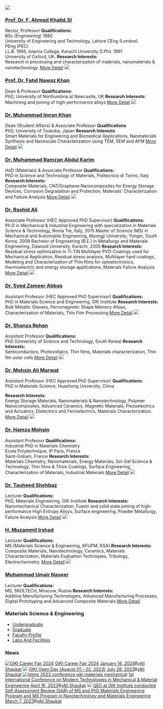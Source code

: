 [![](https://giki.edu.pk/fmce/dmse/dmse-faculty-profile/)](https://giki.edu.pk/personnel/prof-dr-f-ahmad-khalid-sitara-i-imtiaz/)
### [Prof. Dr. F. Ahmad Khalid,SI](https://giki.edu.pk/personnel/prof-dr-f-ahmad-khalid-sitara-i-imtiaz/)
Rector, Professor
**Qualifications:**  
BSc (Engineering) 1980  
University of Engineering and Technology, Lahore
CEng (London)  
PEng (PEC)  
LL.B. 1985, Islamia College, Karachi University
D.Phil. 1991  
University of Oxford, UK. 
**Research Interests:**  
Research in processing and characterization of materials, nanomaterials & nanotechnology.
[More Detail](https://giki.edu.pk/personnel/prof-dr-f-ahmad-khalid-sitara-i-imtiaz/)
[![](https://giki.edu.pk/fmce/dmse/dmse-faculty-profile/)](https://giki.edu.pk/personnel/dr-fahd-nawaz-khan/)
### [Prof. Dr. Fahd Nawaz Khan](https://giki.edu.pk/personnel/dr-fahd-nawaz-khan/)
Dean & Professor
**Qualifications:**  
PhD, University of Northumbria at Newcastle, UK
**Research Interests:**  
Machining and joining of high-performance alloys
[More Detail](https://giki.edu.pk/personnel/dr-fahd-nawaz-khan/)
[![](https://giki.edu.pk/fmce/dmse/dmse-faculty-profile/)](https://giki.edu.pk/personnel/dr-muhammad-imran-khan/)
### [Dr. Muhammad Imran Khan](https://giki.edu.pk/personnel/dr-muhammad-imran-khan/)
Dean (Student Affairs) & Associate Professor
**Qualifications**  
PhD, University of Tsukuba, Japan
**Research Interests**  
Smart Materials for Engineering and Biomedical Applications, Naomaterials Synthesis and Nanoscale Characterization using TEM, SEM and AFM
[More Detail](https://giki.edu.pk/personnel/dr-muhammad-imran-khan/)
[![](https://giki.edu.pk/fmce/dmse/dmse-faculty-profile/)](https://giki.edu.pk/personnel/dr-muhammad-ramzan-abdul-karim/)
### [Dr. Muhammad Ramzan Abdul Karim](https://giki.edu.pk/personnel/dr-muhammad-ramzan-abdul-karim/)
HoD (Materials) & Associate Professor 
**Qualifications:**  
PhD in Science and Technology of Materials, Politecnico di Torino, Italy
**Research Interests:**  
Composite Materials, CNT/Graphene Nanocomposites for Energy Storage Devices, Corrosion Degradation and Protection, Materials’ Characterization and Failure Analysis
[More Detail](https://giki.edu.pk/personnel/dr-muhammad-ramzan-abdul-karim/)
[![](https://giki.edu.pk/fmce/dmse/dmse-faculty-profile/)](https://giki.edu.pk/personnel/dr-rashid-ali/)
### [Dr. Rashid Ali](https://giki.edu.pk/personnel/dr-rashid-ali/)
Associate Professor (HEC Approved PhD Supervisor)
**Qualifications:**  
Ph.D in Mechanical & Industrial Engineering with specialization in Materials Science & Technology, Roma Tre, Italy, 2015
Master of Science (MS) in Mechanical and Automobile Engineering, Myongji University, Yongin, South Korea, 2009
Bachelor of Engineering (B.E.) in Metallurgy and Materials Engineering, Dawood University, Karachi, 2005
**Research Interests:**  
Residual stress optimization in Ti-TiN Multilayer PVD-Coatings used for Mechanical Application, Residual stress analysis, Multilayer hard coatings, Modeling and Characterization of Thin films for optoelectronics, thermoelectric and energy storage applications, Materials Failure Analysis
[More Detail](https://giki.edu.pk/personnel/dr-rashid-ali/)
[![](https://giki.edu.pk/fmce/dmse/dmse-faculty-profile/)](https://giki.edu.pk/personnel/dr-syed-zameer-abbas/)
### [Dr. Syed Zameer Abbas](https://giki.edu.pk/personnel/dr-syed-zameer-abbas/)
Assistant Professor (HEC Approved PhD Supervisor)
**Qualifications:**  
PhD in Materials Science and Engineering, GIK Institute
**Research Interests:**  
Bulk Metallic Glasses, Ferromagnetic Shape Memory Alloys, Characterization of Materials, Thin Film Processing
[More Detail](https://giki.edu.pk/personnel/dr-syed-zameer-abbas/)
[![](https://giki.edu.pk/fmce/dmse/dmse-faculty-profile/)](https://giki.edu.pk/personnel/dr-shanza-rehan-assistant-professor/)
### [Dr. Shanza Rehan](https://giki.edu.pk/personnel/dr-shanza-rehan-assistant-professor/)
Assistant Professor
**Qualifications:**  
PhD (University of Science and Technology, South Korea)
**Research Interests:**  
Semiconductors, Photovoltaics, Thin films, Materials characterization, Thin fim solar cells
[More Detail](https://giki.edu.pk/personnel/dr-shanza-rehan-assistant-professor/)
[![](https://giki.edu.pk/fmce/dmse/dmse-faculty-profile/)](https://giki.edu.pk/personnel/dr-mohsin-ali-marwat/)
### [Dr. Mohsin Ali Marwat](https://giki.edu.pk/personnel/dr-mohsin-ali-marwat/)
Assistant Professor (HEC Approved PhD Supervisor)
**Qualifications:**  
PhD in Materials Science, Huazhong University, China  
  
**Research Interests:**  
Energy Storage Materials, Nanomaterials & Nanotechnology, Polymer Nanocomposites, Advanced Ceramics, Magnetic Materials, Piezoelectrics and Actuators, Dielectrics and Ferroelectrics, Materials Characterization.
[More Detail](https://giki.edu.pk/personnel/dr-mohsin-ali-marwat/)
[![](https://giki.edu.pk/fmce/dmse/dmse-faculty-profile/)](https://giki.edu.pk/personnel/19805/)
### [Dr. Hamza Mohsin](https://giki.edu.pk/personnel/19805/)
Assistant Professor
**Qualifications:**   
Industrial PhD in Materials Chemistry  
Ecole Polytechnique, IP Paris, France  
Saint-Gobain, France
**Research Interests:**   
Materials Chemistry, Nanomaterials, Energy Materials, Sol-Gel Science & Technology, Thin films & Thick Coatings, Surface Engineering, Characterization of Materials, Industrial Materials
[More Detail](https://giki.edu.pk/personnel/19805/)
[![](https://giki.edu.pk/fmce/dmse/dmse-faculty-profile/)](https://giki.edu.pk/personnel/dr-tauheed-shehbaz/)
### [Dr. Tauheed Shehbaz](https://giki.edu.pk/personnel/dr-tauheed-shehbaz/)
Lecturer
**Qualifications:**  
PhD, Materials Engineering, GIK Institute 
**Research Interests:**  
Nanomechanical Characterization, Fusion and solid state joining of high-performance High Entropy Alloys, Surface engineering, Powder Metallurgy, Failure Analysis
[More Detail](https://giki.edu.pk/personnel/dr-tauheed-shehbaz/)
[![](https://giki.edu.pk/fmce/dmse/dmse-faculty-profile/)](https://giki.edu.pk/personnel/h-muzammil-irshad-research-associate/)
### [H. Muzammil Irshad](https://giki.edu.pk/personnel/h-muzammil-irshad-research-associate/)
Lecturer
**Qualifications:**  
MS (Materials Science & Engineering, KFUPM, KSA)
**Research Interests:**  
Composite Materials, Nanotechnology, Ceramics, Materials Characterization, Materials Evaluation Techniques, Tribology, Electrochemistry.
[More Detail](https://giki.edu.pk/personnel/h-muzammil-irshad-research-associate/)
[![](https://giki.edu.pk/fmce/dmse/dmse-faculty-profile/)](https://giki.edu.pk/personnel/asim-iltaf/)
### [Muhammad Umair Naseer](https://giki.edu.pk/personnel/asim-iltaf/)
Lecturer
**Qualifications:**  
MS, SKOLTECH, Moscow, Russia 
**Research Interests:**  
Additive Manufacturing Technologies, Advanced Manufacturing Processes, Digital Prototyping and Advanced Composite Materials
[More Detail](https://giki.edu.pk/personnel/asim-iltaf/)
### Materials Science & Engineering
  * [Undergraduate](https://giki.edu.pk/fmce/dmse/dmse-undergraduate/)
  * [Graduate](https://giki.edu.pk/fmce/dmse/dmse-graduate/)
  * [Faculty Profile](https://giki.edu.pk/fmce/dmse/dmse-faculty-profile/)
  * [Labs And Facilities](https://giki.edu.pk/fmce/dmse/dmse-labs-and-facilities/)


### News
[![GIKI Career Fair 2024](https://giki.edu.pk/fmce/dmse/dmse-faculty-profile/)](https://giki.edu.pk/2024/01/16/career-fair-2024/)
[GIKI Career Fair 2024](https://giki.edu.pk/2024/01/16/career-fair-2024/)
[January 16, 2024](https://giki.edu.pk/2024/01/16/)By[Ali Shaukat](https://giki.edu.pk/author/alishaukat/ "Posts by Ali Shaukat")
[![](https://giki.edu.pk/fmce/dmse/dmse-faculty-profile/)](https://giki.edu.pk/2023/07/28/giki-open-day/)
[GIKI Open Day (August 01 – 02, 2023)](https://giki.edu.pk/2023/07/28/giki-open-day/)
[July 28, 2023](https://giki.edu.pk/2023/07/28/)By[Ali Shaukat](https://giki.edu.pk/author/alishaukat/ "Posts by Ali Shaukat")
[![mtme 2023 conference giki materials mechanical](https://giki.edu.pk/fmce/dmse/dmse-faculty-profile/)](https://giki.edu.pk/2023/04/16/1st-international-conference-on-modern-technologies-in-mechanical-material-engineering/)
[1st International Conference on Modern Technologies in Mechanical & Material Engineering](https://giki.edu.pk/2023/04/16/1st-international-conference-on-modern-technologies-in-mechanical-material-engineering/)
[April 16, 2023](https://giki.edu.pk/2023/04/16/)By[Ali Shaukat](https://giki.edu.pk/author/alishaukat/ "Posts by Ali Shaukat")
[![](https://giki.edu.pk/fmce/dmse/dmse-faculty-profile/)](https://giki.edu.pk/2023/03/07/qec-at-gik-institute-conducted-self-assessment-review-sar-of-ms-and-phd-materials-engineering-program-and-ms-program-in-nanotechnology-and-materials-engineering/)
[QEC at GIK Institute conducted Self-Assessment Review (SAR) of MS and PhD Materials Engineering Program and MS Program in Nanotechnology and Materials Engineering](https://giki.edu.pk/2023/03/07/qec-at-gik-institute-conducted-self-assessment-review-sar-of-ms-and-phd-materials-engineering-program-and-ms-program-in-nanotechnology-and-materials-engineering/)
[March 7, 2023](https://giki.edu.pk/2023/03/07/)By[Ali Shaukat](https://giki.edu.pk/author/alishaukat/ "Posts by Ali Shaukat")
